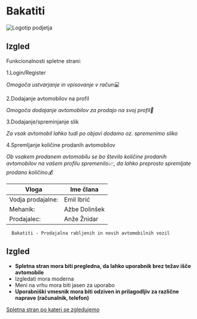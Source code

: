 # Bakatiti
![Logotip podjetja](https://github.com/user-attachments/assets/c6c71bf6-5157-456c-b980-a3884c5593a5)

## Izgled

Funkcionalnosti spletne strani:

1.Login/Register

 _Omogoča ustvarjanje in vpisovanje v račun💻_
 
2.Dodajanje avtomobilov na profil

  _Omogoča dodajanje avtomobilov za prodajo na svoj profil🚗_
  
 3.Dodajanje/spreminjanje slik
 
  _Za vsak avtomobil lahko tudi po objavi dodamo oz. spremenimo sliko_
  
 4.Spremljanje količine prodanih avtomobilov
 
  _Ob vsakem prodanem avtomobilu se bo število količine prodanih avtomobilov na vašem profilu spremenilo📈, da lahko preprosto spremljate prodano količino💰_
  

| Vloga  | Ime člana |
| ------------- | ------------- |
| Vodja prodajalne: | Emil Ibrić  |
| Mehanik:  | Ažbe Dolinšek  |
| Prodajalec:  | Anže Žnidar  |
  
```
  Bakatiti - Prodajalna rabljenih in novih avtomobilnih vozil
```

## Izgled
- **Spletna stran mora biti pregledna, da lahko uporabnik brez težav išče avtomobile**
- Izgledati mora moderna
- Meni na vrhu mora biti jasen za uporabo
- **Uporabniški vmesnik mora biti odziven in prilagodljiv za različne naprave (računalnik, telefon)**

[Spletna stran po kateri se zgledujemo](https://www.mobile.de/)